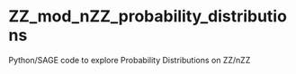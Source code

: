 # ZZ_mod_nZZ_probability_distributions
Python/SAGE code to explore Probability Distributions on ZZ/nZZ
